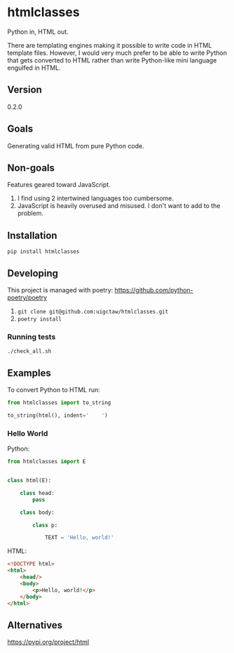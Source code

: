 # htmlclasses

Python in, HTML out.

There are templating engines making it possible to write code
in HTML template files. However, I would very much prefer
to be able to write Python that gets converted to HTML 
rather than write Python-like mini language engulfed in HTML. 

## Version

0.2.0

## Goals

Generating valid HTML from pure Python code.

## Non-goals

Features geared toward JavaScript.

1. I find using 2 intertwined languages too cumbersome.
2. JavaScript is heavily overused and misused.
   I don't want to add to the problem.


## Installation

`pip install htmlclasses`

## Developing

This project is managed with poetry: https://github.com/python-poetry/poetry

1. `git clone git@github.com:uigctaw/htmlclasses.git`
2. `poetry install`

### Running tests

`./check_all.sh`

## Examples

To convert Python to HTML run:

```python
from htmlclasses import to_string

to_string(html(), indent='    ')
```

### Hello World

Python:

```python
from htmlclasses import E


class html(E):

    class head:
        pass

    class body:

        class p:

            TEXT = 'Hello, world!'
```

HTML:

```html
<!DOCTYPE html>
<html>
    <head/>
    <body>
        <p>Hello, world!</p>
    </body>
</html>
```

## Alternatives

https://pypi.org/project/html
